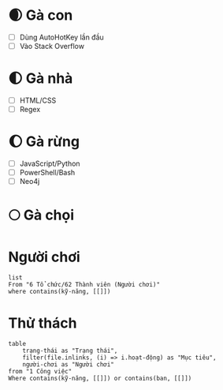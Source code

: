 # 🌒 Gà con
- [ ] Dùng AutoHotKey lần đầu
- [ ] Vào Stack Overflow
# 🌓 Gà nhà
- [ ] HTML/CSS 
- [ ] Regex
# 🌔 Gà rừng 
- [ ] JavaScript/Python 
- [ ] PowerShell/Bash
- [ ] Neo4j
# 🌕 Gà chọi

# Người chơi
```dataview
list
From "6 Tổ chức/62 Thành viên (Người chơi)" 
where contains(kỹ-năng, [[]])
```

# Thử thách
```dataview
table 
	trạng-thái as "Trạng thái", 
	filter(file.inlinks, (i) => i.hoạt-động) as "Mục tiêu",
	người-chơi as "Người chơi"
from "1 Công việc"
Where contains(kỹ-năng, [[]]) or contains(ban, [[]])
```

